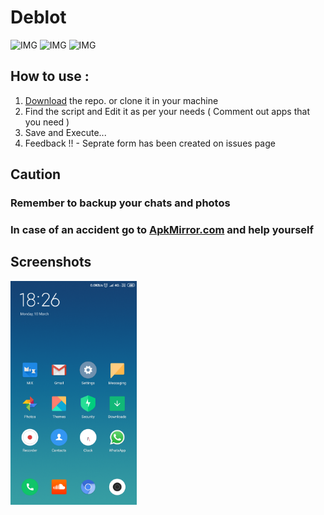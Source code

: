 # Deblot
![IMG](https://img.shields.io/badge/licence-GPL3-blue?style=for-the-badge)
![IMG](https://img.shields.io/tokei/lines/github/kushagrakarira/Debloat?style=for-the-badge)
![IMG](https://img.shields.io/github/stars/kushagrakarira/Debloat?style=for-the-badge)

## How to use :

1. [Download](https://github.com/KushagraKarira/Debloat/archive/refs/heads/master.zip) the repo. or clone it in your machine
2. Find the script and Edit it as per your needs ( Comment out apps that you need )
3. Save and Execute...
4. Feedback !! - Seprate form has been created on issues page

## Caution
### Remember to backup your chats and photos
### In case of an accident go to [ApkMirror.com](https://www.apkmirror.com/) and help yourself

## Screenshots
<img src=HomeScreen.png width=40% height=40% align: left>
